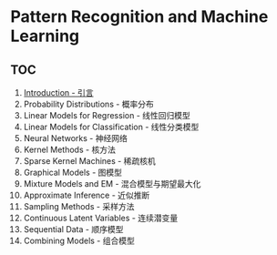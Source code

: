 # Pattern Recognition and Machine Learning

## TOC
1. [Introduction - 引言](./ch01.md)
2. Probability Distributions - 概率分布
3. Linear Models for Regression - 线性回归模型
4. Linear Models for Classification - 线性分类模型
5. Neural Networks - 神经网络
6. Kernel Methods - 核方法
7. Sparse Kernel Machines - 稀疏核机
8. Graphical Models - 图模型
9. Mixture Models and EM - 混合模型与期望最大化
10. Approximate Inference - 近似推断
11. Sampling Methods - 采样方法
12. Continuous Latent Variables - 连续潜变量
13. Sequential Data - 顺序模型
14. Combining Models - 组合模型
